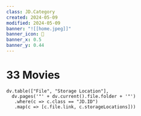 ```yaml
---
class: JD.Category
created: 2024-05-09
modified: 2024-05-09
banner: "![[home.jpeg]]"
banner_icon: 📇
banner_x: 0.5
banner_y: 0.44
---
```


# 33 Movies

```dataviewjs
dv.table(["File", "Storage Location"],
  dv.pages('"' + dv.current().file.folder + '"')
   .where(c => c.class == "JD.ID")
   .map(c => [c.file.link, c.storageLocations]))
```
